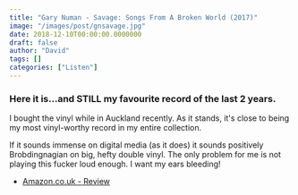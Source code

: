 ```yaml
---
title: "Gary Numan - Savage: Songs From A Broken World (2017)"
image: "/images/post/gnsavage.jpg"
date: 2018-12-10T00:00:00.0000000
draft: false
author: "David"
tags: []
categories: ["Listen"]
---
```

### Here it is...and STILL my favourite record of the last 2 years. 

I bought the vinyl while in Auckland recently. As it stands, it's close to being my most vinyl-worthy record in my entire collection.

If it sounds immense on digital media (as it does) it sounds positively Brobdingnagian on big, hefty double vinyl. The only problem for me is not playing this fucker loud enough. I want my ears bleeding!

-  [Amazon.co.uk - Review](https://www.amazon.co.uk/Savage-Songs-Broken-World-Deluxe/product-reviews/B073R7QD3N/ref=cm_cr_getr_d_paging_btm_next_2?ie=UTF8&reviewerType=all_reviews&pageNumber=2)